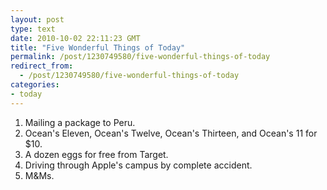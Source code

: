 ```yaml
---
layout: post
type: text
date: 2010-10-02 22:11:23 GMT
title: "Five Wonderful Things of Today"
permalink: /post/1230749580/five-wonderful-things-of-today
redirect_from: 
  - /post/1230749580/five-wonderful-things-of-today
categories:
- today
---
```

1. Mailing a package to Peru.
2. Ocean's Eleven, Ocean's Twelve, Ocean's Thirteen, and Ocean's 11 for $10.
3. A dozen eggs for free from Target.
4. Driving through Apple's campus by complete accident.
5. M&Ms.
